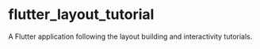 # flutter_layout_tutorial

A Flutter application following the layout building and interactivity tutorials.
